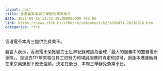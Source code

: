 ```yaml
---
layout: post
title: 香港電車本周三舉辦免費乘車日
date: 2021-08-16 11:42:19.000000000 +08:00
link: https://news.rthk.hk/rthk/ch/component/k2/1606071-20210816.htm
categories: rthk
---
```


香港電車本周三提供免費乘車。

發言人表示，香港電車榮獲健力士世界紀錄確認為全球「最大的服務中的雙層電車車隊」，是過去117年來每位員工的努力和竭誠服務的肯定和認可，適逢本港運動員在東京奧運創下歷史佳績，決定在後日、本周三舉辦免費乘車日。
